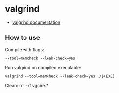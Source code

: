 # valgrind
- [valgrind documentation](https://valgrind.org/docs/manual/)

## How to use
Compile with flags: 
```
--tool=memcheck --leak-check=yes
```
Run valgrind on compiled executable:
```
valgrind --tool=memcheck --leak-check=yes ./$(EXE)
```
Clean:
rm -rf vgcire.*
